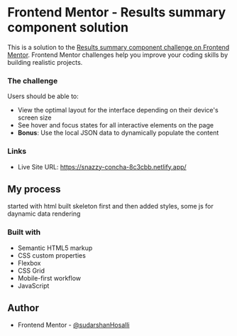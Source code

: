 # Frontend Mentor - Results summary component solution

This is a solution to the [Results summary component challenge on Frontend Mentor](https://www.frontendmentor.io/challenges/results-summary-component-CE_K6s0maV). Frontend Mentor challenges help you improve your coding skills by building realistic projects. 

### The challenge

Users should be able to:

- View the optimal layout for the interface depending on their device's screen size
- See hover and focus states for all interactive elements on the page
- **Bonus**: Use the local JSON data to dynamically populate the content

### Links

- Live Site URL: https://snazzy-concha-8c3cbb.netlify.app/

## My process
started with html built skeleton first and then added styles, some js for daynamic data rendering

### Built with

- Semantic HTML5 markup
- CSS custom properties
- Flexbox
- CSS Grid
- Mobile-first workflow
- JavaScript

## Author

- Frontend Mentor - [@sudarshanHosalli](https://www.frontendmentor.io/profile/sudarshanHosalli)

